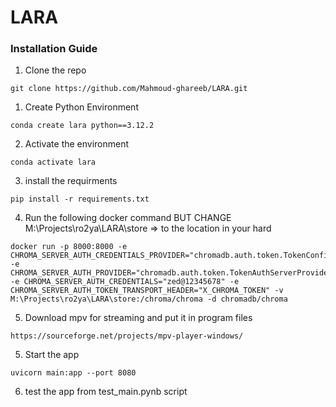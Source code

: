 # LARA

### Installation Guide

1. Clone the repo
```shell
git clone https://github.com/Mahmoud-ghareeb/LARA.git
``` 

1. Create Python Environment
```shell
conda create lara python==3.12.2
```

2. Activate the environment
```shell
conda activate lara
```

3. install the requirments
```shell
pip install -r requirements.txt
```

4. Run the following docker command
BUT CHANGE M:\Projects\ro2ya\LARA\store => to the location in your hard
```shell
docker run -p 8000:8000 -e CHROMA_SERVER_AUTH_CREDENTIALS_PROVIDER="chromadb.auth.token.TokenConfigServerAuthCredentialsProvider" -e CHROMA_SERVER_AUTH_PROVIDER="chromadb.auth.token.TokenAuthServerProvider" -e CHROMA_SERVER_AUTH_CREDENTIALS="zed@12345678" -e CHROMA_SERVER_AUTH_TOKEN_TRANSPORT_HEADER="X_CHROMA_TOKEN" -v M:\Projects\ro2ya\LARA\store:/chroma/chroma -d chromadb/chroma
```

5. Download mpv for streaming and put it in program files
```shell
https://sourceforge.net/projects/mpv-player-windows/
```

5. Start the app
```shell
uvicorn main:app --port 8080
```

6. test the app from test_main.pynb script


